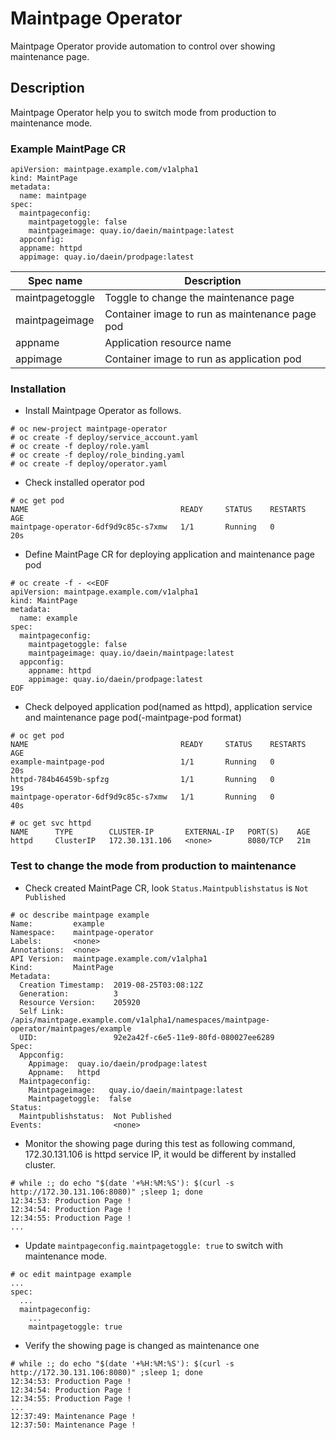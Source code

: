 # Maintpage Operator

Maintpage Operator provide automation to control over showing maintenance page.

## Description

Maintpage Operator help you to switch mode from production to maintenance mode.

### Example MaintPage CR
~~~
apiVersion: maintpage.example.com/v1alpha1
kind: MaintPage
metadata:
  name: maintpage
spec:
  maintpageconfig:
    maintpagetoggle: false
    maintpageimage: quay.io/daein/maintpage:latest
  appconfig:
  appname: httpd
  appimage: quay.io/daein/prodpage:latest
~~~

Spec name|Description
-|-
maintpagetoggle| Toggle to change the maintenance page
maintpageimage| Container image to run as maintenance page pod
appname| Application resource name
appimage| Container image to run as application pod

### Installation

* Install Maintpage Operator as follows.
~~~
# oc new-project maintpage-operator
# oc create -f deploy/service_account.yaml
# oc create -f deploy/role.yaml
# oc create -f deploy/role_binding.yaml
# oc create -f deploy/operator.yaml
~~~

* Check installed operator pod
~~~
# oc get pod 
NAME                                  READY     STATUS    RESTARTS   AGE
maintpage-operator-6df9d9c85c-s7xmw   1/1       Running   0          20s
~~~

* Define MaintPage CR for deploying application and maintenance page pod
~~~
# oc create -f - <<EOF
apiVersion: maintpage.example.com/v1alpha1
kind: MaintPage
metadata:
  name: example
spec:
  maintpageconfig:
    maintpagetoggle: false
    maintpageimage: quay.io/daein/maintpage:latest
  appconfig:  
    appname: httpd
    appimage: quay.io/daein/prodpage:latest
EOF
~~~

* Check delpoyed application pod(named as httpd), application service and maintenance page pod(<cr name>-maintpage-pod format)
~~~
# oc get pod
NAME                                  READY     STATUS    RESTARTS   AGE
example-maintpage-pod                 1/1       Running   0          20s
httpd-784b46459b-spfzg                1/1       Running   0          19s
maintpage-operator-6df9d9c85c-s7xmw   1/1       Running   0          40s

# oc get svc httpd
NAME      TYPE        CLUSTER-IP       EXTERNAL-IP   PORT(S)    AGE
httpd     ClusterIP   172.30.131.106   <none>        8080/TCP   21m
~~~

### Test to change the mode from production to maintenance
* Check created MaintPage CR, look `Status.Maintpublishstatus` is `Not Published`
~~~
# oc describe maintpage example
Name:         example
Namespace:    maintpage-operator
Labels:       <none>
Annotations:  <none>
API Version:  maintpage.example.com/v1alpha1
Kind:         MaintPage
Metadata:
  Creation Timestamp:  2019-08-25T03:08:12Z
  Generation:          3
  Resource Version:    205920
  Self Link:           /apis/maintpage.example.com/v1alpha1/namespaces/maintpage-operator/maintpages/example
  UID:                 92e2a42f-c6e5-11e9-80fd-080027ee6289
Spec:
  Appconfig:
    Appimage:  quay.io/daein/prodpage:latest
    Appname:   httpd
  Maintpageconfig:
    Maintpageimage:   quay.io/daein/maintpage:latest
    Maintpagetoggle:  false
Status:
  Maintpublishstatus:  Not Published
Events:                <none>
~~~

* Monitor the showing page during this test as following command, 172.30.131.106 is httpd service IP, it would be different by installed cluster.
~~~
# while :; do echo "$(date '+%H:%M:%S'): $(curl -s http://172.30.131.106:8080)" ;sleep 1; done
12:34:53: Production Page !
12:34:54: Production Page !
12:34:55: Production Page !
...
~~~

* Update `maintpageconfig.maintpagetoggle: true` to switch with maintenance mode.
~~~
# oc edit maintpage example
...
spec:
  ...
  maintpageconfig:
    ...
    maintpagetoggle: true
~~~

* Verify the showing page is changed as maintenance one
~~~
# while :; do echo "$(date '+%H:%M:%S'): $(curl -s http://172.30.131.106:8080)" ;sleep 1; done
12:34:53: Production Page !
12:34:54: Production Page !
12:34:55: Production Page !
...
12:37:49: Maintenance Page !
12:37:50: Maintenance Page !
~~~
